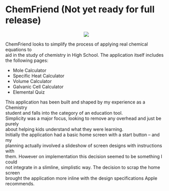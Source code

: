 # ChemFriend (Not yet ready for full release)

<div style="text-align:center"><img src ="http://i.imgur.com/mbO8DPm.jpg" /></div>

ChemFriend	looks	to	simplify	the process	of	applying	real	chemical	equations to	
aid	in	the	study	of	chemistry	in	High	School.
The	application	itself	includes	the	following	pages:
- Mole	Calculator
- Specific	Heat	Calculator
- Volume	Calculator
- Galvanic	Cell	Calculator
- Elemental	Quiz

This	 application	 has	 been	 built	 and	 shaped	 by	 my	 experience	 as	 a	 Chemistry	
student	and	falls	into	the	category	of	an	education	tool.	
Simplicity	was	a	major	focus,	looking	to	remove	any	overhead	and	just	be	purely	
about	helping	kids	understand	what	they	were	learning.	
Initially	 the	 application	 had	 a	 basic	 home	 screen	with	 a	 start	 button	 – and	my	
planning	actually	involved	a	slideshow	of	screen	designs	with	instructions	with	
them.	However	on	implementation	this	decision	seemed	to	be	something	I	could	
not	integrate	in	a	slimline,	simplistic	way.	The	decision	to	scrap	the	home	screen	
brought	 the	 application	 more	 inline	 with	 the	 design	 specifications	 Apple	
recommends.
